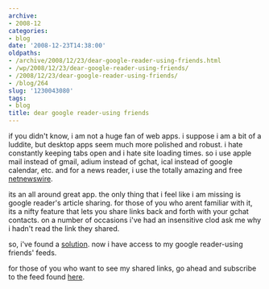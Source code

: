 ```yaml
---
archive:
- 2008-12
categories:
- blog
date: '2008-12-23T14:38:00'
oldpaths:
- /archive/2008/12/23/dear-google-reader-using-friends.html
- /wp/2008/12/23/dear-google-reader-using-friends/
- /2008/12/23/dear-google-reader-using-friends/
- /blog/264
slug: '1230043080'
tags:
- blog
title: dear google reader-using friends
---
```


if you didn't know, i am not a huge fan of web apps. i suppose i am a bit
of a luddite, but desktop apps seem much more polished and robust. i hate
constantly keeping tabs open and i hate site loading times. so i use apple
mail instead of gmail, adium instead of gchat, ical instead of google
calendar, etc. and for a news reader, i use the totally amazing and free
[netnewswire][1].

its an all around great app. the only thing that i feel like i am missing
is google reader's article sharing. for those of you who arent familiar
with it, its a nifty feature that lets you share links back and forth with
your gchat contacts. on a number of occasions i've had an insensitive clod
ask me why i hadn't read the link they shared.

so, i've found a [solution][2]. now i have access to my google
reader-using friends' feeds.

for those of you who want to see my shared links, go ahead and subscribe
to the feed found [here][3].

[1]: http://www.newsgator.com/INDIVIDUALS/NETNEWSWIRE/
[2]: http://mcdevzone.com/2008/01/09/sharing-between-netnewswire-and-google-reader/
[3]: https://www.google.com/reader/shared/user/08617719224473548627/label/Shared

